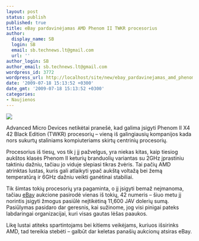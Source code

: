 ```yaml
---
layout: post
status: publish
published: true
title: eBay pardavinėjamas AMD Phenom II TWKR procesorius
author:
  display_name: SB
  login: SB
  email: sb.technews.lt@gmail.com
  url: ''
author_login: SB
author_email: sb.technews.lt@gmail.com
wordpress_id: 3772
wordpress_url: http://localhost/site/new/ebay_pardavinejamas_amd_phenom_ii_twkr_procesorius/
date: '2009-07-18 15:13:52 +0300'
date_gmt: '2009-07-18 15:13:52 +0300'
categories:
- Naujienos
---
```

<div class="imgright"><img src="http://tbn0.google.com/images?q=tbn:J_TgXzbl-qIK7M:http://www.tcmagazine.com/images/news/Hardware/AMD/AMD_Phenom_II_TWKR_Black_Edition_03.jpg"  /></div>
<p>Advanced Micro Devices netikėtai pranešė, kad galima įsigyti Phenom II X4 42 Black Edition (TWKR) procesorių – vieną iš galingiausių kompanijos kada nors sukurtų staliniams kompiuteriams skirtų centrinių procesorių.</p>
<p>Procesorius iš tiesų, vos tik į jį pažvelgus, yra niekas kitas, kaip tiesiog aukštos klasės Phenom II keturių branduolių variantas su 2GHz įprastiniu taktiniu dažniu, tačiau jo viduje slepiasi tikras žvėris. Tai pačių AMD atrinktas lustas, kuris gali atlaikyti ypač aukštą voltažą bei žemą temperatūrą ir 6GHz dažniu veikti ganėtinai stabiliai.</p>
<p>Tik šimtas tokių procesorių yra pagaminta, o jį įsigyti bemaž neįmanoma, tačiau <a class="ns" href=" http://cgi.ebay.com/AMD-Phenom-II-TWKR-Black-Edition-Processor_W0QQitemZ260446020412QQcmdZViewItemQQptZLH_DefaultDomain_0?hash=item3ca3cae33c&_trksid=p3286.c0.m14&_trkparms=65%3A12|66%3A2|39%3A1|72%3A1205|293%3A1|294%3A50">eBay</a> aukcione pasirodė vienas iš tokių, 42 numeris – šiuo metu jį norintis įsigyti žmogus pasiūlė neįtikėtiną 11,600 JAV dolerių sumą. Pasiūlymas pasidaro dar geresnis, kai sužinome, jog visi pinigai pateks labdaringai organizacijai, kuri visas gautas lėšas paaukos.</p>
<p>Likę lustai atiteks spartintojams bei kitiems veikėjams, kuriuos išsirinks AMD, tad tereikia stebėti – galbūt dar keletas panašių aukcionų atsiras eBay.<br /></p>
